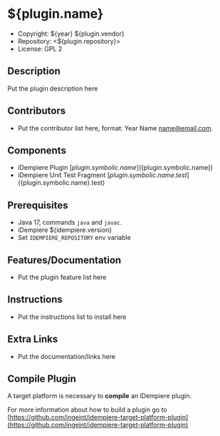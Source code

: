 # ${plugin.name}

- Copyright: ${year} ${plugin.vendor}
- Repository: <${plugin.repository}>
- License: GPL 2

## Description

Put the plugin description here

## Contributors

- Put the contributor list here, format: Year Name <name@email.com>.

## Components

- iDempiere Plugin [${plugin.symbolic.name}](${plugin.symbolic.name})
- iDempiere Unit Test Fragment [${plugin.symbolic.name}.test](${plugin.symbolic.name}.test)

## Prerequisites

- Java 17, commands `java` and `javac`.
- iDempiere ${idempiere.version}
- Set `IDEMPIERE_REPOSITORY` env variable

## Features/Documentation

- Put the plugin feature list here

## Instructions

- Put the instructions list to install here

## Extra Links

- Put the documentation/links here

## Compile Plugin

A target platform is necessary to **compile** an iDempiere plugin.

For more information about how to build a plugin go to [https://github.com/ingeint/idempiere-target-platform-plugin](https://github.com/ingeint/idempiere-target-platform-plugin)
